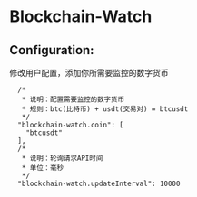 # Blockchain-Watch


## Configuration:
修改用户配置，添加你所需要监控的数字货币
```
  /* 
   * 说明：配置需要监控的数字货币 
   * 规则：btc(比特币) + usdt(交易对) = btcusdt
   */
  "blockchain-watch.coin": [
    "btcusdt"
  ],
  /*
   * 说明：轮询请求API时间
   * 单位：毫秒
   */
  "blockchain-watch.updateInterval": 10000
```